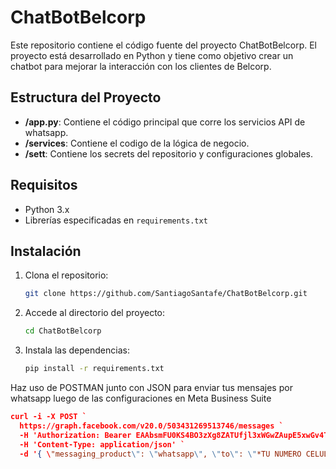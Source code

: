 # ChatBotBelcorp

Este repositorio contiene el código fuente del proyecto ChatBotBelcorp. El proyecto está desarrollado en Python y tiene como objetivo crear un chatbot para mejorar la interacción con los clientes de Belcorp.

## Estructura del Proyecto

- **/app.py**: Contiene el código principal que corre los servicios API de whatsapp.
- **/services**: Contiene el codigo de la lógica de negocio.
- **/sett**: Contiene los secrets del repositorio y configuraciones globales.

## Requisitos

- Python 3.x
- Librerías especificadas en `requirements.txt`

## Instalación

1. Clona el repositorio:
    ```bash
    git clone https://github.com/SantiagoSantafe/ChatBotBelcorp.git
    ```
2. Accede al directorio del proyecto:
    ```bash
    cd ChatBotBelcorp
    ```
3. Instala las dependencias:
    ```bash
    pip install -r requirements.txt
    ```
Haz uso de POSTMAN junto con JSON para enviar tus mensajes por whatsapp luego de las configuraciones en Meta Business Suite
```json
curl -i -X POST `
  https://graph.facebook.com/v20.0/503431269513746/messages `
  -H 'Authorization: Bearer EAAbsmFU0KS4BO3zXg8ZATUfjl3xWGwZAupE5xwGv4TlOAJ2XFK7XpxrCZCzH7fbfWwHIL8AZCZA1WjeASavRFcMJZCTQrvsjFVCZCMGdJlleI2MPavI9Q8nSYZADHV04lMYZBUI1USOqZAPlxw3QQZBOgWHiWvopeyINBvIks3okg0boJfDQvnsqFdgCkFvlAcLnF0rdSTN6YLEosmgNUuUR8o4XQu2xE8ZD' `
  -H 'Content-Type: application/json' `
  -d '{ \"messaging_product\": \"whatsapp\", \"to\": \"*TU NUMERO CELULAR REGISTRADO EN META*\", \"type\": \"template\", \"template\": { \"name\": \"hello_world\", \"language\": { \"code\": \"en_US\" } } }'
```
